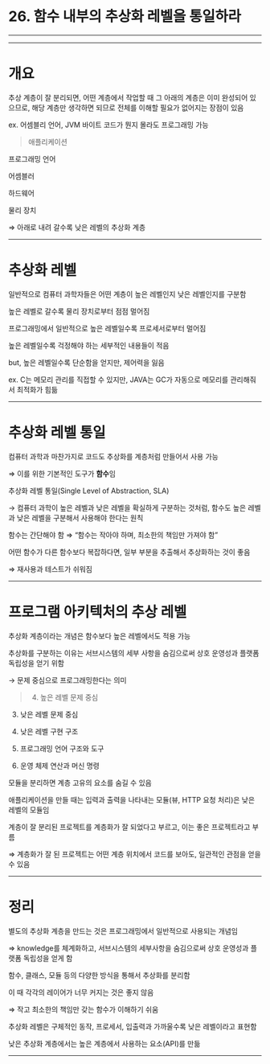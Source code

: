 # 26. 함수 내부의 추상화 레벨을 통일하라

---

---

# 개요

추상 계층이 잘 분리되면, 어떤 계층에서 작업할 때 그 아래의 계층은 이미 완성되어 있으므로, 해당 계층만 생각하면 되므로 전체를 이해할 필요가 없어지는 장점이 있음

ex. 어셈블리 언어, JVM 바이트 코드가 뭔지 몰라도 프로그래밍 가능

> 애플리케이션

프로그래밍 언어

어셈블러

하드웨어

물리 장치
> 

⇒ 아래로 내려 갈수록 낮은 레벨의 추상화 계층

---

# 추상화 레벨

일반적으로 컴퓨터 과학자들은 어떤 계층이 높은 레벨인지 낮은 레벨인지를 구분함

높은 레벨로 갈수록 물리 장치로부터 점점 멀어짐

프로그래밍에서 일반적으로 높은 레벨일수록 프로세서로부터 멀어짐

높은 레벨일수록 걱정해야 하는 세부적인 내용들이 적음

but, 높은 레벨일수록 단순함을 얻지만, 제어력을 잃음

ex. C는 메모리 관리를 직접할 수 있지만, JAVA는 GC가 자동으로 메모리를 관리해줘서 최적화가 힘듦

---

# 추상화 레벨 통일

컴퓨터 과학과 마찬가지로 코드도 추상화를 계층처럼 만들어서 사용 가능

⇒ 이를 위한 기본적인 도구가 **함수**임

추상화 레벨 통일(Single Level of Abstraction, SLA)

→ 컴퓨터 과학이 높은 레벨과 낮은 레벨을 확실하게 구분하는 것처럼, 함수도 높은 레벨과 낮은 레벨을 구분해서 사용해야 한다는 원칙

함수는 간단해야 함 ⇒ “함수는 작아야 하며, 최소한의 책임만 가져야 함”

어떤 함수가 다른 함수보다 복잡하다면, 일부 부분을 추출해서 추상화하는 것이 좋음

⇒ 재사용과 테스트가 쉬워짐

---

# 프로그램 아키텍처의 추상 레벨

추상화 계층이라는 개념은 함수보다 높은 레벨에서도 적용 가능

추상화를 구분하는 이유는 서브시스템의 세부 사항을 숨김으로써 상호 운영성과 플랫폼 독립성을 얻기 위함

→ 문제 중심으로 프로그래밍한다는 의미

> 4. 높은 레벨 문제 중심

3. 낮은 레벨 문제 중심

2. 낮은 레벨 구현 구조

1. 프로그래밍 언어 구조와 도구

0. 운영 체제 연산과 머신 명령
> 

모듈을 분리하면 계층 고유의 요소를 숨길 수 있음

애플리케이션을 만들 때는 입력과 출력을 나타내는 모듈(뷰, HTTP 요청 처리)은 낮은 레벨의 모듈임

계층이 잘 분리된 프로젝트를 계층화가 잘 되었다고 부르고, 이는 좋은 프로젝트라고 부름

⇒ 계층화가 잘 된 프로젝트는 어떤 계층 위치에서 코드를 보아도, 일관적인 관점을 얻을 수 있음

---

# 정리

별도의 추상화 계층을 만드는 것은 프로그래밍에서 일반적으로 사용되는 개념임

⇒ knowledge를 체계화하고, 서브시스템의 세부사항을 숨김으로써 상호 운영성과 플랫폼 독립성을 얻게 함

함수, 클래스, 모듈 등의 다양한 방식을 통해서 추상화를 분리함

이 때 각각의 레이어가 너무 커지는 것은 좋지 않음

⇒ 작고 최소한의 책임만 갖는 함수가 이해하기 쉬움

추상화 레벨은 구체적인 동작, 프로세서, 입출력과 가까울수록 낮은 레벨이라고 표현함

낮은 추상화 계층에서는 높은 계층에서 사용하는 요소(API)를 만듦

---